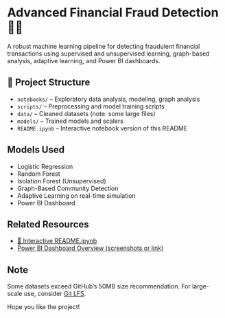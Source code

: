 # Advanced Financial Fraud Detection 🚨💸

A robust machine learning pipeline for detecting fraudulent financial transactions using supervised and unsupervised learning, graph-based analysis, adaptive learning, and Power BI dashboards.

## 📁 Project Structure

- `notebooks/` – Exploratory data analysis, modeling, graph analysis
- `scripts/` – Preprocessing and model training scripts
- `data/` – Cleaned datasets (note: some large files)
- `models/` – Trained models and scalers
- `README.ipynb` – Interactive notebook version of this README

## Models Used

- Logistic Regression
- Random Forest
- Isolation Forest (Unsupervised)
- Graph-Based Community Detection
- Adaptive Learning on real-time simulation
- Power BI Dashboard

## Related Resources

- [📓 Interactive README.ipynb](./README.ipynb)
- [Power BI Dashboard Overview (screenshots or link)](link-if-online)

## Note

Some datasets exceed GitHub’s 50MB size recommendation. For large-scale use, consider [Git LFS](https://git-lfs.github.com/).

Hope you like the project!
